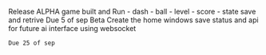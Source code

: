 Release
ALPHA 
    game built and Run 
        - dash
        - ball
        - level
        - score 
        - state save and retrive
    Due 5 of sep
Beta
    Create the home windows save status and api for future ai interface using websocket 

    Due 25 of sep